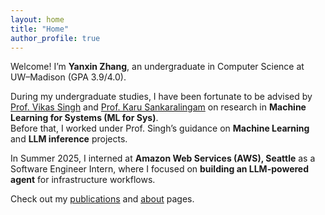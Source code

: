 ```yaml
---
layout: home
title: "Home"
author_profile: true
---
```


Welcome! I’m **Yanxin Zhang**, an undergraduate in Computer Science at UW–Madison (GPA 3.9/4.0).  

During my undergraduate studies, I have been fortunate to be advised by [Prof. Vikas Singh](https://www.biostat.wisc.edu/~vsingh/) and [Prof. Karu Sankaralingam](https://karu.sites.cs.wisc.edu/wiki/) on research in **Machine Learning for Systems (ML for Sys)**.  
Before that, I worked under Prof. Singh’s guidance on **Machine Learning** and **LLM inference** projects.  

In Summer 2025, I interned at **Amazon Web Services (AWS), Seattle** as a Software Engineer Intern, where I focused on **building an LLM-powered agent** for infrastructure workflows.  

Check out my [publications](/publications/) and [about](/about/) pages.